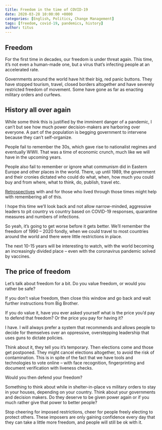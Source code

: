 ```yaml
---
title: Freedom in the time of COVID-19
date: 2020-03-28 10:00:00 +0000
categories: [English, Politics, Change Management]
tags: [freedom, covid-19, pandemics, history]
author: titus
---
```


## Freedom

For the first time in decades, our freedom is under threat again. This time, it’s not even a human-made one, but a virus that’s infecting people at an accelerated rate.

Governments around the world have hit their big, red panic buttons. They have stopped tourism, travel, closed borders altogether and have severely restricted freedom of movement. Some have gone as far as enacting military orders and curfews.

## History all over again

While some think this is justified by the imminent danger of a pandemic, I can’t but see how much power decision-makers are harboring over everyone. A part of the population is begging government to intervene because they can’t self-organize.

People fail to remember the 30s, which gave rise to nationalist regimes and eventually WWII. That was a time of economic crunch, much like we will have in the upcoming years.

People also fail to remember or ignore what communism did in Eastern Europe and other places in the world. There, up until 1989, the government and their cronies dictated who could do what, when, how much you could buy and from where, what to think, do, publish, travel etc.

[Retrospectives](/posts/retrospectives-these-powerful-tools-for-growth) with and for those who lived through those times might help with remembering all of this.

I hope this time we’ll look back and not allow narrow-minded, aggressive leaders to pit country vs country based on COVID-19 responses, quarantine measures and numbers of infections.

So yeah, it’s going to get worse before it gets better. We’ll remember the freedom of 1990 – 2020 fondly, when we could travel to most countries around the world and there were little restrictions in place.

The next 10-15 years will be interesting to watch, with the world becoming an increasingly divided place – even with the coronavirus pandemic solved by vaccines.

## The price of freedom

Let’s talk about freedom for a bit. Do you value freedom, or would you rather be safe?

If you don’t value freedom, then close this window and go back and wait further instructions from Big Brother.

If you do value it, have you ever asked yourself what is the price you’d pay to defend that freedom? Or the price you pay for having it?

I have. I will always prefer a system that recommends and allows people to decide for themselves over an oppressive, overstepping leadership that uses guns to dictate policies.

Think about it, they tell you it’s temporary. Then elections come and those get postponed. They might cancel elections altogether, to avoid the risk of contamination. This is in spite of the fact that we have tools and technologies to vote online – with face recognition, fingerprinting and document verification with liveness checks.

Would you then defend your freedom?

Something to think about while in shelter-in-place vs military orders to stay in your houses, depending on your country. Think about your governments and decision makers. Do they deserve to be given power again or if you much rather give that power to better people?

Stop cheering for imposed restrictions, cheer for people freely electing to protect others. These imposers are only gaining confidence every day that they can take a little more freedom, and people will still be ok with it.
